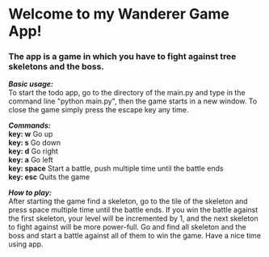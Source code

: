 # Welcome to my Wanderer Game App!

### The app is a game in which you have to fight against tree skeletons and the boss.

***Basic usage:*** \
To start the todo app, go to the directory of the main.py and type in the command line "python main.py", then the game starts in a new window. To close the game simply press the escape key any time.


 ***Commands:*** \
	**key: w**            Go up \
    **key: s**            Go down \
    **key: d**            Go right \
    **key: a**            Go left \
    **key: space**        Start a battle, push multiple time until the battle ends \
    **key: esc**          Quits the game 


***How to play:*** \
After starting the game find a skeleton, go to the tile of the skeleton and press space multiple time until the battle ends. If you win the battle against the first skeleton, your level will be incremented by 1, and the next skeleton to fight against will be more power-full. Go and find all skeleton and the boss and start a battle against all of them to win the game. Have a nice time using app.

